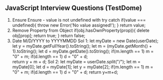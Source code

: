 ## JavaScript Interview Questions (TestDome)
01. Ensure
Ensure - value is not undefined with try catch
if(value === undefined){
    throw new Error('No value assigned!');
}
return value;
02. Remove Property from Object
if(obj.hasOwnProperty(prop)){
    delete obj[prop];
    return true;
}
return false;
03. Date M/D/YYYY to YYYYMMDD
Sol 1:
let myDate = new Date(userDate);
let y = myDate.getFullYear().toString();
let m = (myDate.getMonth() + 1).toString();
let d = myDate.getDate().toString();
if(m.length == 1) m = "0" + m;
if(d.length == 1) d = "0" + d;  
return y + m + d;
Sol 2:
let myDate = userDate.split("/");
let m = myDate[0];
let d = myDate[1];
let y = myDate[2];
if(m.length == 1) m = "0" + m;
if(d.length == 1) d = "0" + d;
return y+m+d;